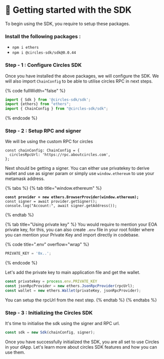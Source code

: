 # 🚀 Getting started with the SDK

To begin using the SDK, you require to setup these packages.

### Install the following packages :&#x20;

* `npm i ethers`
* `npm i @circles-sdk/sdk@0.0.44`

### Step - 1 : Configure Circles SDK&#x20;

Once you have installed the above packages, we will configure the SDK. We will also import `ChainConfig` to be able to utilise circles RPC in next steps.

{% code fullWidth="false" %}
```javascript
import { Sdk } from '@circles-sdk/sdk';
import {ethers} from "ethers";
import { ChainConfig } from "@circles-sdk/sdk";
```
{% endcode %}

### Step - 2 : Setup RPC and signer

We will be using the custom RPC for circles

```
const chainConfig: ChainConfig = {
  circlesRpcUrl: 'https://rpc.aboutcircles.com',
};
```

Next should be getting a signer. You can either use privatekey to derive wallet and use as signer param or simply use `window.ethereum` to use your metamask address.

{% tabs %}
{% tab title="window.ethereum" %}
<pre><code><strong>const provider = new ethers.BrowserProvider(window.ethereum);
</strong>const signer = await provider.getSigner();
console.log("Account:", await signer.getAddress());
</code></pre>
{% endtab %}

{% tab title="Using private key" %}
You would require to mention your EOA private key, for this, you can also create `.env` file in your root folder where you can mention your Private Key and import directly in codebase.

{% code title=".env" overflow="wrap" %}
```javascript
PRIVATE_KEY = '0x..';
```
{% endcode %}

Let's add the private key to main application file and get the wallet.

```javascript
const privatekey = process.env.PRIVATE_KEY
const jsonRpcProvider = new ethers.JsonRpcProvider(rpcUrl);
const wallet = new ethers.Wallet(privateKey, jsonRpcProvider);            
```

You can setup the rpcUrl from the next step.
{% endtab %}
{% endtabs %}

### Step - 3 : Initializing the Circles SDK

It's time to initialise the sdk using the signer and RPC url.

```javascript
const sdk = new Sdk(chainConfig, signer);
```

Once you have successfully initialized the SDK, you are all set to use Circles in your dApp. Let's learn more about circles SDK features and how you can use them.
